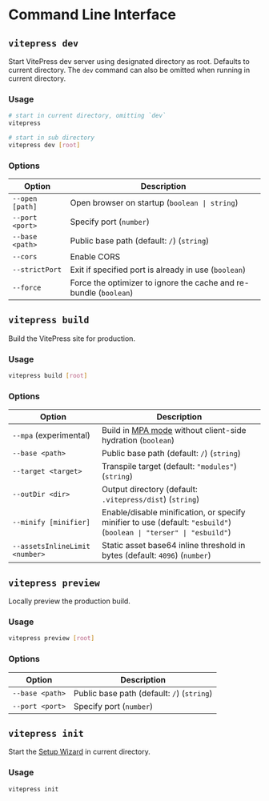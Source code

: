 # Command Line Interface

## `vitepress dev`

Start VitePress dev server using designated directory as root. Defaults to current directory. The `dev` command can also be omitted when running in current directory.

### Usage

```sh
# start in current directory, omitting `dev`
vitepress

# start in sub directory
vitepress dev [root]
```

### Options

| Option | Description |
| -      | -           |
| `--open [path]`          | Open browser on startup (`boolean \| string`) |
| `--port <port>`          | Specify port (`number`) |
| `--base <path>`          | Public base path (default: `/`) (`string`) |
| `--cors`                 | Enable CORS |
| `--strictPort`           | Exit if specified port is already in use (`boolean`) |
| `--force`                | Force the optimizer to ignore the cache and re-bundle (`boolean`) |

## `vitepress build`

Build the VitePress site for production.

### Usage

```sh
vitepress build [root]
```

### Options

| Option | Description |
| -      | -           |
| `--mpa` (experimental) | Build in [MPA mode](/guide/mpa-mode) without client-side hydration (`boolean`) |
| `--base <path>`          | Public base path (default: `/`) (`string`) |
| `--target <target>`            | Transpile target (default: `"modules"`) (`string`) |
| `--outDir <dir>`          | Output directory (default: `.vitepress/dist`) (`string`) |
| `--minify [minifier]`          | Enable/disable minification, or specify minifier to use (default: `"esbuild"`) (`boolean \| "terser" \| "esbuild"`) |
| `--assetsInlineLimit <number>` | Static asset base64 inline threshold in bytes (default: `4096`) (`number`) |

## `vitepress preview`

Locally preview the production build.

### Usage

```sh
vitepress preview [root]
```

### Options

| Option | Description |
| -      | -           |
| `--base <path>`          | Public base path (default: `/`) (`string`) |
| `--port <port>`          | Specify port (`number`) |

## `vitepress init`

Start the [Setup Wizard](/guide/getting-started#setup-wizard) in current directory.

### Usage

```sh
vitepress init
```
